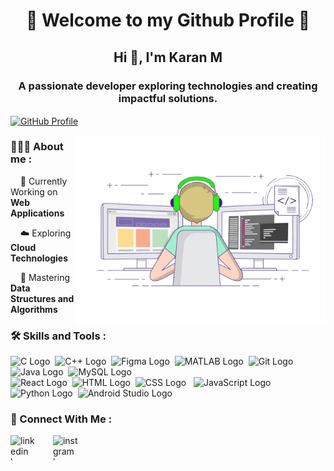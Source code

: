 <h1 align="center"><b>🚀 Welcome to my Github Profile 🚀</b></h1>
<h2 align="center">Hi 👋, I'm Karan M</h2>
<h3 align="center">A passionate developer exploring technologies and creating impactful solutions. </h3>
  
<a href="https://github.com/404"> <img src="https://user-images.githubusercontent.com/73097560/115834477-dbab4500-a447-11eb-908a-139a6edaec5c.gif" alt="GitHub Profile" align="center"></a>  
  
<img src="https://raw.githubusercontent.com/mikonoid/mikonoid/main/images/gifs/coder3.gif" alt="animation here" width="400" height="300" align="right">
<h3 align="left">👨🏻‍💻 About me :</h3>
<div align="left">
  <p>&nbsp;&nbsp;&nbsp;&nbsp;👾 Currently Working on <b>Web Applications</b></p>
  <p>&nbsp;&nbsp;&nbsp;&nbsp;☁️ Exploring <b>Cloud Technologies</b></p>
  <p>&nbsp;&nbsp;&nbsp;&nbsp;🌿 Mastering <b>Data Structures and Algorithms</b></p>
</div>

<h3 align="left">🛠️ Skills and Tools : </h3>

<div align="left">
  <img src="https://upload.wikimedia.org/wikipedia/commons/1/19/C_Logo.png" alt="C Logo" width="50" height="50" onclick="window.open('https://en.wikipedia.org/wiki/C_(programming_language)', '_blank')" style="cursor: pointer;">&nbsp;
  <img src="https://upload.wikimedia.org/wikipedia/commons/1/18/ISO_C%2B%2B_Logo.svg" alt="C++ Logo" width="50" height="50" onclick="window.open('https://en.wikipedia.org/wiki/C%2B%2B', '_blank')" style="cursor: pointer;">&nbsp;
  <img src="https://upload.wikimedia.org/wikipedia/commons/3/33/Figma-logo.svg" alt="Figma Logo" width="50" height="50" onclick="window.open('https://www.figma.com/', '_blank')" style="cursor: pointer;">&nbsp;
  <img src="https://upload.wikimedia.org/wikipedia/commons/2/21/Matlab_Logo.png" alt="MATLAB Logo" width="50" height="50" onclick="window.open('https://www.mathworks.com/products/matlab.html', '_blank')" style="cursor: pointer;">&nbsp;
  <img src="https://upload.wikimedia.org/wikipedia/commons/3/3f/Git_icon.svg" alt="Git Logo" width="50" height="50" onclick="window.open('https://git-scm.com/', '_blank')" style="cursor: pointer;">&nbsp;
  <img src="https://upload.wikimedia.org/wikipedia/en/3/30/Java_programming_language_logo.svg" alt="Java Logo" width="50" height="50" onclick="window.open('https://www.java.com/', '_blank')" style="cursor: pointer;">&nbsp;
  <img src="https://upload.wikimedia.org/wikipedia/en/d/dd/MySQL_logo.svg" alt="MySQL Logo" width="50" height="50" onclick="window.open('https://www.mysql.com/', '_blank')" style="cursor: pointer;">
  <br>
  <img src="https://upload.wikimedia.org/wikipedia/commons/a/a7/React-icon.svg" alt="React Logo" width="50" height="50" onclick="window.open('https://reactjs.org/', '_blank')" style="cursor: pointer;">&nbsp;
  <img src="https://upload.wikimedia.org/wikipedia/commons/6/61/HTML5_logo_and_wordmark.svg" alt="HTML Logo" width="40" height="50" onclick="window.open('https://developer.mozilla.org/en-US/docs/Web/HTML', '_blank')" style="cursor: pointer;">&nbsp;
  <img src="https://upload.wikimedia.org/wikipedia/commons/d/d5/CSS3_logo_and_wordmark.svg" alt="CSS Logo" width="50" height="50" onclick="window.open('https://developer.mozilla.org/en-US/docs/Web/CSS', '_blank')" style="cursor: pointer;">&nbsp;&nbsp;
  <img src="https://upload.wikimedia.org/wikipedia/commons/6/6a/JavaScript-logo.png" alt="JavaScript Logo" width="50" height="50" onclick="window.open('https://developer.mozilla.org/en-US/docs/Web/JavaScript', '_blank')" style="cursor: pointer;">&nbsp;&nbsp;
  <img src="https://upload.wikimedia.org/wikipedia/commons/c/c3/Python-logo-notext.svg" alt="Python Logo" width="50" height="50" onclick="window.open('https://www.python.org/', '_blank')" style="cursor: pointer;">&nbsp;
  <img src="https://encrypted-tbn0.gstatic.com/images?q=tbn:ANd9GcRcxvx7-Wparxr1aKmUd9j2hH59oLWWX3LjPA&s" alt="Android Studio Logo" width="50" height="50" onclick="window.open('https://developer.android.com/studio', '_blank')" style="cursor: pointer;">&nbsp;
</div>

<h3 align="left">🤝 Connect With Me : </h3>
<div align="left" style="gap: 10px; display: flex; flex-wrap: wrap;">
  <img src="https://upload.wikimedia.org/wikipedia/commons/c/ca/LinkedIn_logo_initials.png" alt="linkedin logo" onclick="window.open('https://linkedin.com/in/karanm7','_blank')" height="40" width="40">&nbsp;&nbsp;
  <img src="https://upload.wikimedia.org/wikipedia/commons/a/a5/Instagram_icon.png" alt="instgram logo" onclick="window.open('https://www.instagram.com/karan_m2005/','_blank')" height="40" width="40">
</div>
